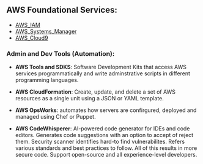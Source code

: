 ## AWS Foundational Services:

- [AWS_IAM](./AWS_IAM.md)
- [AWS_Systems_Manager](./AWS_SYS_MAN.md)
- [AWS_Cloud9](./AWS_CLD_9.md)

### Admin and Dev Tools (Automation):

- **AWS Tools and SDKS**: Software Development Kits that access AWS services programmatically and write adminstrative scripts in different programming languages.

- **AWS CloudFormation**: Create, update, and delete a set of AWS resources as a single unit using a JSON or YAML template.

- **AWS OpsWorks**: automates how servers are confirgured, deployed and managed using Chef or Puppet.

- **AWS CodeWhisperer**: AI-powered code generator for IDEs and code editors. Generates code suggestions with an option to accept of reject them. Security scanner identifies hard-to find vulnerabilites. Refers various standards and best practices to follow. All of this results in more secure code. Support open-source and all experience-level developers.  
